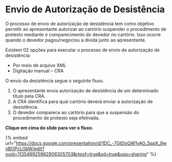 # Envio de Autorização de Desistência

O processo de envio de autorização de desistência tem como objetivo permitir ao apresentante autorizar ao cartório suspender o procedimento de protesto mediante o comparecimento do devedor no cartório. Isso ocorre quando o devedor pagou/negociou a dívida junto ao apresentante.

Existem 02 opções para executar o processo de envio de autorização de desistência:

* Por meio de arquivo XML
* Digitação manual – CRA

O envio da desistência segue o seguinte fluxo.

1. O apresentante envia autorização de desistência de um determinado título pela CRA.
2. A CRA identifica para qual cartório deverá enviar a autorização de desistência.
3. O devedor comparece ao cartório para que a suspensão do procedimento de protesto seja efetivada.

**Clique em cima do slide para ver o fluxo.**

{% embed url="https://docs.google.com/presentation/d/1DC_-7GtDoQW1yAG_5qpX_9wnBOPcLObW/edit?ouid=113548925962906305703&rtpof=true&sd=true&usp=sharing" %}

